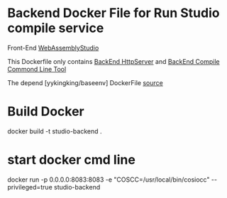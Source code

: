 
# Backend Docker File for Run Studio compile service


Front-End [WebAssemblyStudio](https://github.com/coschain/WebAssemblyStudio)


This Dockerfile only contains 
[BackEnd HttpServer](https://github.com/coschain/https://github.com/coschain/clang-heroku-slug)
and
[BackEnd Compile Commond Line Tool](https://github.com/coschain/wasm-compiler)


The depend [yykingking/baseenv] DockerFile [source](https://github.com/coschain/wasm-compiler/blob/master/Dockerfile_env)


# Build Docker
docker build -t studio-backend .  


# start docker cmd line
docker run -p 0.0.0.0:8083:8083 -e "COSCC=/usr/local/bin/cosiocc" --privileged=true studio-backend
